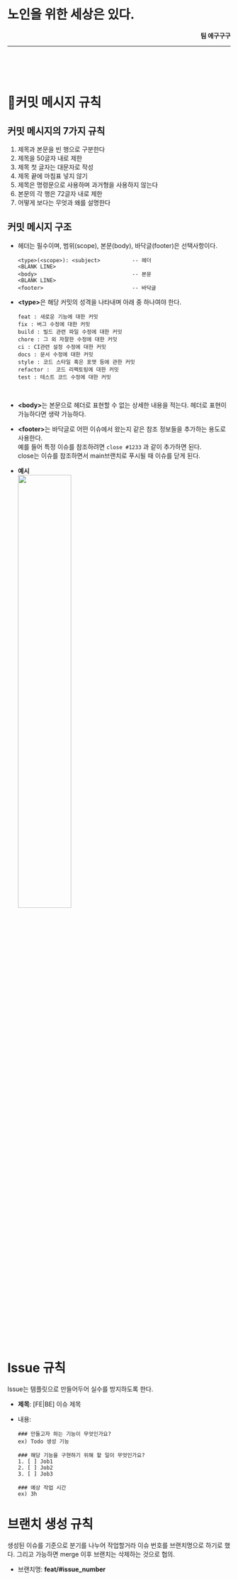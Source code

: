 # 노인을 위한 세상은 있다.

<div style="text-align: right"><b>팀 에구구구</b></div>

---

<br><br><br>

# 📜커밋 메시지 규칙

## 커밋 메시지의 7가지 규칙

1. 제목과 본문을 빈 행으로 구분한다
2. 제목을 50글자 내로 제한
3. 제목 첫 글자는 대문자로 작성
4. 제목 끝에 마침표 넣지 않기
5. 제목은 명령문으로 사용하며 과거형을 사용하지 않는다
6. 본문의 각 행은 72글자 내로 제한
7. 어떻게 보다는 무엇과 왜를 설명한다

## 커밋 메시지 구조

- 헤더는 필수이며, 범위(scope), 본문(body), 바닥글(footer)은 선택사항이다.

  ```
  <type>(<scope>): <subject>          -- 헤더
  <BLANK LINE>
  <body>                              -- 본문
  <BLANK LINE>
  <footer>                            -- 바닥글
  ```

- <b>\<type></b>은 해당 커밋의 성격을 나타내며 아래 중 하나여야 한다.

  ```
  feat : 새로운 기능에 대한 커밋
  fix : 버그 수정에 대한 커밋
  build : 빌드 관련 파일 수정에 대한 커밋
  chore : 그 외 자잘한 수정에 대한 커밋
  ci : CI관련 설정 수정에 대한 커밋
  docs : 문서 수정에 대한 커밋
  style : 코드 스타일 혹은 포맷 등에 관한 커밋
  refactor :  코드 리팩토링에 대한 커밋
  test : 테스트 코드 수정에 대한 커밋
  ```

<br>

- <b>\<body></b>는 본문으로 헤더로 표현할 수 없는 상세한 내용을 적는다. 헤더로 표현이 가능하다면 생략 가능하다.

- <b>\<footer></b>는 바닥글로 어떤 이슈에서 왔는지 같은 참조 정보들을 추가하는 용도로 사용한다.<br>
  예를 들어 특정 이슈를 참조하려면 `close #1233` 과 같이 추가하면 된다.<br>
  close는 이슈를 참조하면서 main브랜치로 푸시될 때 이슈를 닫게 된다.

- <b>예시</b><br>
  <img src="https://github.com/jjj5306/CountryForOldMan/assets/74577707/20c6e9c7-dfce-4267-b4bc-bd8dd92979d9" width="50%" height="50%"/>

# Issue 규칙

Issue는 템플릿으로 만들어두어 실수를 방지하도록 한다.

- <b>제목</b>: [FE|BE] 이슈 제목

- 내용:

  ```
  ### 만들고자 하는 기능이 무엇인가요?
  ex) Todo 생성 기능

  ### 해당 기능을 구현하기 위해 할 일이 무엇인가요?
  1. [ ] Job1
  2. [ ] Job2
  3. [ ] Job3

  ### 예상 작업 시간
  ex) 3h
  ```

# 브랜치 생성 규칙

생성된 이슈를 기준으로 분기를 나누어 작업할거라 이슈 번호를 브랜치명으로 하기로 했다. 그리고 가능하면 merge 이후 브랜치는 삭제하는 것으로 협의.

- 브랜치명: **feat/#issue_number**
